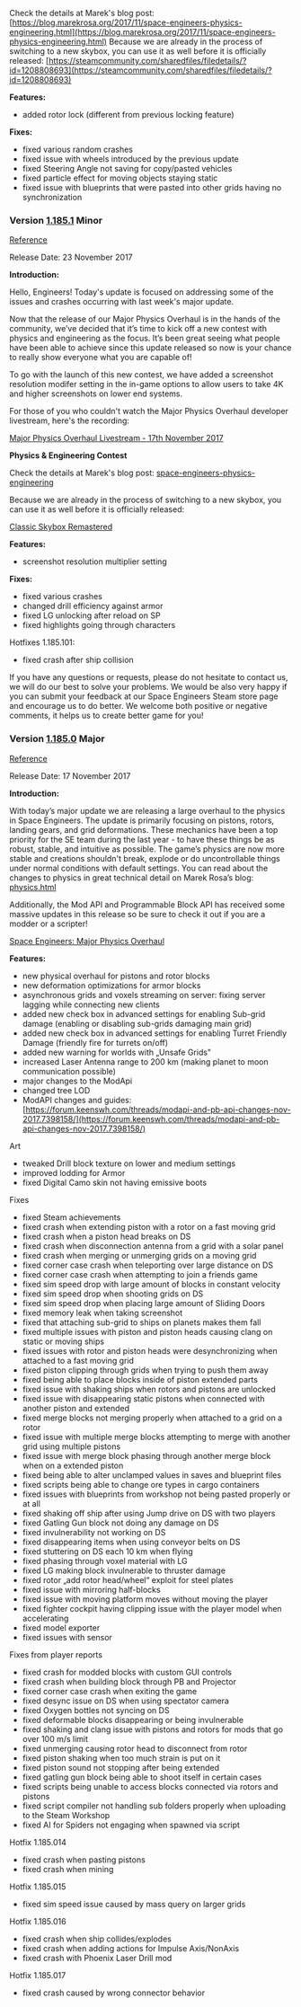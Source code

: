 Check the details at Marek's blog post: [https://blog.marekrosa.org/2017/11/space-engineers-physics-engineering.html](https://blog.marekrosa.org/2017/11/space-engineers-physics-engineering.html) Because we are already in the process of switching to a new skybox, you can use it as well before it is officially released: [https://steamcommunity.com/sharedfiles/filedetails/?id=1208808693](https://steamcommunity.com/sharedfiles/filedetails/?id=1208808693)

**Features:**

*   added rotor lock (different from previous locking feature)

**Fixes:**

*   fixed various random crashes
*   fixed issue with wheels introduced by the previous update
*   fixed Steering Angle not saving for copy/pasted vehicles
*   fixed particle effect for moving objects staying static
*   fixed issue with blueprints that were pasted into other grids having no synchronization

### Version [1.185.1](https://spaceengineers.wiki.gg/wiki/Version/1.185.1 "Version/1.185.1") Minor

[Reference](https://forum.keenswh.com/threads/update-1-185-1-beta-improvements-physics-engineering-contest.7398454/)

Release Date: 23 November 2017

**Introduction:**

Hello, Engineers! Today's update is focused on addressing some of the issues and crashes occurring with last week's major update.

Now that the release of our Major Physics Overhaul is in the hands of the community, we’ve decided that it’s time to kick off a new contest with physics and engineering as the focus. It’s been great seeing what people have been able to achieve since this update released so now is your chance to really show everyone what you are capable of!

To go with the launch of this new contest, we have added a screenshot resolution modifer setting in the in-game options to allow users to take 4K and higher screenshots on lower end systems.

For those of you who couldn't watch the Major Physics Overhaul developer livestream, here's the recording:

[Major Physics Overhaul Livestream - 17th November 2017](https://www.youtube.com/watch?v=k4RZsdDoKAo)

**Physics & Engineering Contest**

Check the details at Marek's blog post: [space-engineers-physics-engineering](https://blog.marekrosa.org/2017/11/space-engineers-physics-engineering.html)

Because we are already in the process of switching to a new skybox, you can use it as well before it is officially released:

[Classic Skybox Remastered](https://steamcommunity.com/sharedfiles/filedetails/?id=1208808693)

**Features:**

*   screenshot resolution multiplier setting

**Fixes:**

*   fixed various crashes
*   changed drill efficiency against armor
*   fixed LG unlocking after reload on SP
*   fixed highlights going through characters

Hotfixes 1.185.101:

*   fixed crash after ship collision

If you have any questions or requests, please do not hesitate to contact us, we will do our best to solve your problems. We would be also very happy if you can submit your feedback at our Space Engineers Steam store page and encourage us to do better. We welcome both positive or negative comments, it helps us to create better game for you!

### Version [1.185.0](https://spaceengineers.wiki.gg/wiki/Version/1.185.0 "Version/1.185.0") Major

[Reference](https://forum.keenswh.com/threads/update-1-185-major-physics-overhaul.7398269/)

Release Date: 17 November 2017

**Introduction:**

With today’s major update we are releasing a large overhaul to the physics in Space Engineers. The update is primarily focusing on pistons, rotors, landing gears, and grid deformations. These mechanics have been a top priority for the SE team during the last year - to have these things be as robust, stable, and intuitive as possible. The game’s physics are now more stable and creations shouldn't break, explode or do uncontrollable things under normal conditions with default settings. You can read about the changes to physics in great technical detail on Marek Rosa’s blog: [physics.html](http://blog.marekrosa.org/2017/11/physics.html)

Additionally, the Mod API and Programmable Block API has received some massive updates in this release so be sure to check it out if you are a modder or a scripter!

[Space Engineers: Major Physics Overhaul](https://www.youtube.com/watch?v=-OL4PDGJMpQ)

**Features:**

*   new physical overhaul for pistons and rotor blocks
*   new deformation optimizations for armor blocks
*   asynchronous grids and voxels streaming on server: fixing server lagging while connecting new clients
*   added new check box in advanced settings for enabling Sub-grid damage (enabling or disabling sub-grids damaging main grid)
*   added new check box in advanced settings for enabling Turret Friendly Damage (friendly fire for turrets on/off)
*   added new warning for worlds with „Unsafe Grids"
*   increased Laser Antenna range to 200 km (making planet to moon communication possible)
*   major changes to the ModApi
*   changed tree LOD
*   ModAPI changes and guides: [https://forum.keenswh.com/threads/modapi-and-pb-api-changes-nov-2017.7398158/](https://forum.keenswh.com/threads/modapi-and-pb-api-changes-nov-2017.7398158/)

Art

*   tweaked Drill block texture on lower and medium settings
*   improved lodding for Armor
*   fixed Digital Camo skin not having emissive boots

Fixes

*   fixed Steam achievements
*   fixed crash when extending piston with a rotor on a fast moving grid
*   fixed crash when a piston head breaks on DS
*   fixed crash when disconnection antenna from a grid with a solar panel
*   fixed crash when merging or unmerging grids on a moving grid
*   fixed corner case crash when teleporting over large distance on DS
*   fixed corner case crash when attempting to join a friends game
*   fixed sim speed drop with large amount of blocks in constant velocity
*   fixed sim speed drop when shooting grids on DS
*   fixed sim speed drop when placing large amount of Sliding Doors
*   fixed memory leak when taking screenshot
*   fixed that attaching sub-grid to ships on planets makes them fall
*   fixed multiple issues with piston and piston heads causing clang on static or moving ships
*   fixed issues with rotor and piston heads were desynchronizing when attached to a fast moving grid
*   fixed piston clipping through grids when trying to push them away
*   fixed being able to place blocks inside of piston extended parts
*   fixed issue with shaking ships when rotors and pistons are unlocked
*   fixed issue with disappearing static pistons when connected with another piston and extended
*   fixed merge blocks not merging properly when attached to a grid on a rotor
*   fixed issue with multiple merge blocks attempting to merge with another grid using multiple pistons
*   fixed issue with merge block phasing through another merge block when on a extended piston
*   fixed being able to alter unclamped values in saves and blueprint files
*   fixed scripts being able to change ore types in cargo containers
*   fixed issues with blueprints from workshop not being pasted properly or at all
*   fixed shaking off ship after using Jump drive on DS with two players
*   fixed Gatling Gun block not doing any damage on DS
*   fixed invulnerability not working on DS
*   fixed disappearing items when using conveyor belts on DS
*   fixed stuttering on DS each 10 km when flying
*   fixed phasing through voxel material with LG
*   fixed LG making block invulnerable to thruster damage
*   fixed rotor „add rotor head/wheel“ exploit for steel plates
*   fixed issue with mirroring half-blocks
*   fixed issue with moving platform moves without moving the player
*   fixed fighter cockpit having clipping issue with the player model when accelerating
*   fixed model exporter
*   fixed issues with sensor

Fixes from player reports

*   fixed crash for modded blocks with custom GUI controls
*   fixed crash when building block through PB and Projector
*   fixed corner case crash when exiting the game
*   fixed desync issue on DS when using spectator camera
*   fixed Oxygen bottles not syncing on DS
*   fixed deformable blocks disappearing or being invulnerable
*   fixed shaking and clang issue with pistons and rotors for mods that go over 100 m/s limit
*   fixed unmerging causing rotor head to disconnect from rotor
*   fixed piston shaking when too much strain is put on it
*   fixed piston sound not stopping after being extended
*   fixed gatling gun block being able to shoot itself in certain cases
*   fixed scripts being unable to access blocks connected via rotors and pistons
*   fixed script compiler not handling sub folders properly when uploading to the Steam Workshop
*   fixed AI for Spiders not engaging when spawned via script

Hotfix 1.185.014

*   fixed crash when pasting pistons
*   fixed crash when mining

Hotfix 1.185.015

*   fixed sim speed issue caused by mass query on larger grids

Hotfix 1.185.016

*   fixed crash when ship collides/explodes
*   fixed crash when adding actions for Impulse Axis/NonAxis
*   fixed crash with Phoenix Laser Drill mod

Hotfix 1.185.017

*   fixed crash caused by wrong connector behavior
